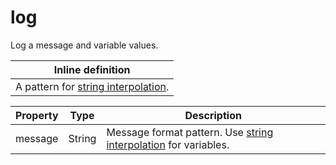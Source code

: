 ---
---
# log

Log a message and variable values.

| Inline definition |
| -------- |
| A pattern for <a href="https://hyperfoil.io/userguide/benchmark/variables.html#string-interpolation">string interpolation</a>. |


| Property | Type | Description |
| ------- | ------- | -------- |
| message | String | Message format pattern. Use <a href="https://hyperfoil.io/userguide/benchmark/variables.html#string-interpolation">string interpolation</a> for variables. |

